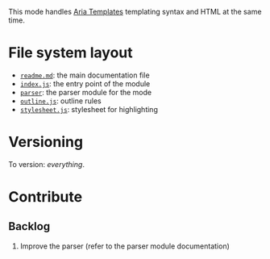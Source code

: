 This mode handles [Aria Templates](http://ariatemplates.com) templating syntax and HTML at the same time.

# File system layout

* [`readme.md`](./readme.md): the main documentation file
* [`index.js`](./index.js): the entry point of the module
* [`parser`](./parser): the parser module for the mode
* [`outline.js`](./outline.js): outline rules
* [`stylesheet.js`](./stylesheet.js): stylesheet for highlighting

# Versioning

To version: _everything_.

# Contribute

## Backlog

1. Improve the parser (refer to the parser module documentation)